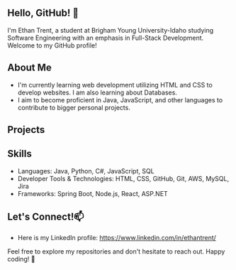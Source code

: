 ## Hello, GitHub! 👋

I'm Ethan Trent, a student at Brigham Young University-Idaho studying Software Engineering with an emphasis in Full-Stack Development. Welcome to my GitHub profile!

## About Me

- I'm currently learning web development utilizing HTML and CSS to develop websites. I am also learning about Databases.
- I aim to become proficient in Java, JavaScript, and other languages to contribute to bigger personal projects.

## Projects


## Skills

- Languages: Java, Python, C#, JavaScript, SQL
- Developer Tools & Technologies: HTML, CSS, GitHub, Git, AWS, MySQL, Jira
- Frameworks: Spring Boot, Node.js, React, ASP.NET


## Let's Connect!📫

- Here is my LinkedIn profile: https://www.linkedin.com/in/ethantrent/

Feel free to explore my repositories and don't hesitate to reach out. Happy coding! 🚀
